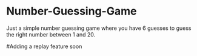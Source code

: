 # Number-Guessing-Game

Just a simple number guessing game
where you have 6 guesses to guess the right number between 1 and 20.

#Adding a replay feature soon
